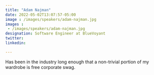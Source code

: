 ```yaml
---
title: "Adam Najman"
date: 2022-05-02T13:07:57-05:00
image : /images/speakers/adam-najman.jpg
images : 
 - /images/speakers/adam-najman.jpg
designation: Software Engineer at BlueVoyant
twitter: 
linkedin: 

---
```


Has been in the industry long enough that a non-trivial portion of my wardrobe is free corporate swag. 